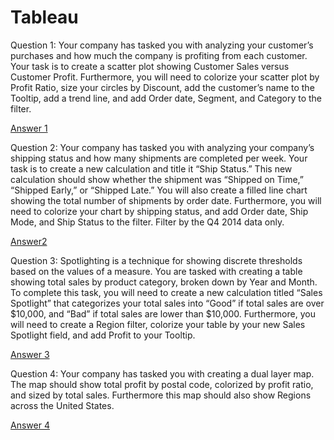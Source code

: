 # Tableau

Question 1:
Your company has tasked you with analyzing your customer’s purchases and how much the company is profiting from each customer. Your task is to create a scatter plot showing Customer Sales versus Customer Profit. Furthermore, you will need to colorize your scatter plot by Profit Ratio, size your circles by Discount, add the customer’s name to the Tooltip, add a trend line, and add Order date, Segment, and Category to the filter.

[Answer 1](https://public.tableau.com/profile/disha.rathod#!/vizhome/Tableauassignment1_15870645201040/Sheet2?publish=yes)

Question 2:
Your company has tasked you with analyzing your company’s shipping status and how many shipments are completed per week. Your task is to create a new calculation and title it “Ship Status.” This new calculation should show whether the shipment was “Shipped on Time,” “Shipped Early,” or “Shipped Late.” You will also create a filled line chart showing the total number of shipments by order date. Furthermore, you will need to colorize your chart by shipping status, and add Order date, Ship Mode, and Ship Status to the filter. Filter by the Q4 2014 data only.

[Answer2](https://public.tableau.com/profile/disha.rathod#!/vizhome/Tableauassignment2_15870666781560/Sheet4?publish=yes)

Question 3:
Spotlighting is a technique for showing discrete thresholds based on the values of a measure. You are tasked with creating a table showing total sales by product category, broken down by Year and Month. To complete this task, you will need to create a new calculation titled “Sales Spotlight” that categorizes your total sales into “Good” if total sales are over $10,000, and “Bad” if total sales are lower than $10,000. Furthermore, you will need to create a Region filter, colorize your table by your new Sales Spotlight field, and add Profit to your Tooltip.

[Answer 3](https://public.tableau.com/profile/disha.rathod#!/vizhome/Assignment3_15871055391870/Sheet1?publish=yes)

Question 4:
Your company has tasked you with creating a dual layer map. The map should show total profit by postal code, colorized by profit ratio, and sized by total sales. Furthermore this map should also show Regions across the United States.

[Answer 4](https://public.tableau.com/profile/disha.rathod#!/vizhome/Assignment4_15871071860000/Sheet2?publish=yes)
